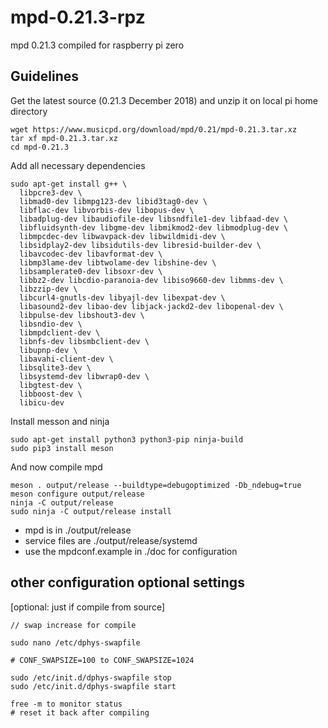 # mpd-0.21.3-rpz
mpd 0.21.3 compiled for raspberry pi zero

## Guidelines
Get the latest source (0.21.3 December 2018) and unzip it on local pi home directory
```
wget https://www.musicpd.org/download/mpd/0.21/mpd-0.21.3.tar.xz
tar xf mpd-0.21.3.tar.xz
cd mpd-0.21.3
```
Add all necessary dependencies
```
sudo apt-get install g++ \
  libpcre3-dev \
  libmad0-dev libmpg123-dev libid3tag0-dev \
  libflac-dev libvorbis-dev libopus-dev \
  libadplug-dev libaudiofile-dev libsndfile1-dev libfaad-dev \
  libfluidsynth-dev libgme-dev libmikmod2-dev libmodplug-dev \
  libmpcdec-dev libwavpack-dev libwildmidi-dev \
  libsidplay2-dev libsidutils-dev libresid-builder-dev \
  libavcodec-dev libavformat-dev \
  libmp3lame-dev libtwolame-dev libshine-dev \
  libsamplerate0-dev libsoxr-dev \
  libbz2-dev libcdio-paranoia-dev libiso9660-dev libmms-dev \
  libzzip-dev \
  libcurl4-gnutls-dev libyajl-dev libexpat-dev \
  libasound2-dev libao-dev libjack-jackd2-dev libopenal-dev \
  libpulse-dev libshout3-dev \
  libsndio-dev \
  libmpdclient-dev \
  libnfs-dev libsmbclient-dev \
  libupnp-dev \
  libavahi-client-dev \
  libsqlite3-dev \
  libsystemd-dev libwrap0-dev \
  libgtest-dev \
  libboost-dev \
  libicu-dev  
```
Install messon and ninja
```
sudo apt-get install python3 python3-pip ninja-build
sudo pip3 install meson
```
And now compile mpd
```
meson . output/release --buildtype=debugoptimized -Db_ndebug=true
meson configure output/release
ninja -C output/release
sudo ninja -C output/release install
```
 - mpd is in ./output/release
 - service files are ./output/release/systemd
 - use the mpdconf.example in ./doc for configuration

## other configuration optional settings

[optional: just if compile from source]

```
// swap increase for compile

sudo nano /etc/dphys-swapfile

# CONF_SWAPSIZE=100 to CONF_SWAPSIZE=1024

sudo /etc/init.d/dphys-swapfile stop
sudo /etc/init.d/dphys-swapfile start

free -m to monitor status
# reset it back after compiling
```
